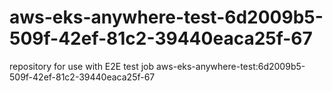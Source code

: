 # aws-eks-anywhere-test-6d2009b5-509f-42ef-81c2-39440eaca25f-67
repository for use with E2E test job aws-eks-anywhere-test:6d2009b5-509f-42ef-81c2-39440eaca25f-67
